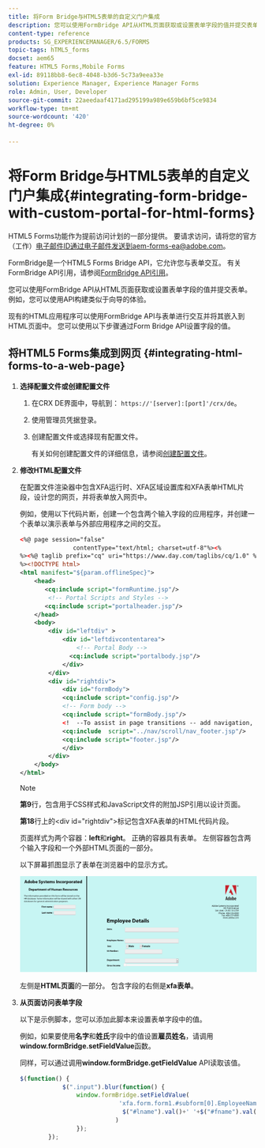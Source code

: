 ```yaml
---
title: 将Form Bridge与HTML5表单的自定义门户集成
description: 您可以使用FormBridge API从HTML页面获取或设置表单字段的值并提交表单。
content-type: reference
products: SG_EXPERIENCEMANAGER/6.5/FORMS
topic-tags: hTML5_forms
docset: aem65
feature: HTML5 Forms,Mobile Forms
exl-id: 89118bb8-6ec8-4048-b3d6-5c73a9eea33e
solution: Experience Manager, Experience Manager Forms
role: Admin, User, Developer
source-git-commit: 22aeedaaf4171ad295199a989e659b6bf5ce9834
workflow-type: tm+mt
source-wordcount: '420'
ht-degree: 0%

---
```


# 将Form Bridge与HTML5表单的自定义门户集成{#integrating-form-bridge-with-custom-portal-for-html-forms}

<span class="preview"> HTML5 Forms功能作为提前访问计划的一部分提供。 要请求访问，请将您的官方（工作）电子邮件ID通过电子邮件发送到aem-forms-ea@adobe.com。
</span>

FormBridge是一个HTML5 Forms Bridge API，它允许您与表单交互。 有关FormBridge API引用，请参阅[FormBridge API引用](https://experienceleague.adobe.com/zh-hans/docs/experience-manager-65/content/forms/developer-reference/form-bridge-apis)。

您可以使用FormBridge API从HTML页面获取或设置表单字段的值并提交表单。 例如，您可以使用API构建类似于向导的体验。

现有的HTML应用程序可以使用FormBridge API与表单进行交互并将其嵌入到HTML页面中。 您可以使用以下步骤通过Form Bridge API设置字段的值。

## 将HTML5 Forms集成到网页 {#integrating-html-forms-to-a-web-page}

1. **选择配置文件或创建配置文件**

   1. 在CRX DE界面中，导航到： `https://'[server]:[port]'/crx/de`。
   1. 使用管理员凭据登录。
   1. 创建配置文件或选择现有配置文件。

      有关如何创建配置文件的详细信息，请参阅[创建配置文件](/help/forms/custom-profile.md)。

1. **修改HTML配置文件**

   在配置文件渲染器中包含XFA运行时、XFA区域设置库和XFA表单HTML片段，设计您的网页，并将表单放入网页中。

   例如，使用以下代码片断，创建一个包含两个输入字段的应用程序，并创建一个表单以演示表单与外部应用程序之间的交互。

   ```xml
   <%@ page session="false"
                  contentType="text/html; charset=utf-8"%><%
   %><%@ taglib prefix="cq" uri="https://www.day.com/taglibs/cq/1.0" %><%
   %><!DOCTYPE html>
   <html manifest="${param.offlineSpec}">
       <head>
          <cq:include script="formRuntime.jsp"/>
           <!-- Portal Scripts and Styles -->
          <cq:include script="portalheader.jsp"/>
       </head>
       <body>
           <div id="leftdiv" >
               <div id="leftdivcontentarea">
                   <!-- Portal Body -->
                 <cq:include script="portalbody.jsp"/>
               </div>
           </div>
           <div id="rightdiv">
               <div id="formBody">
               <cq:include script="config.jsp"/>
               <!-- Form body -->
               <cq:include script="formBody.jsp"/>
               <!  --To assist in page transitions -- add navigation, based on scrolling -->
               <cq:include  script="../nav/scroll/nav_footer.jsp"/>
               <cq:include script="footer.jsp"/>
               </div>
           </div>
       </body>
   </html>
   ```

   >[!NOTE]
   >
   >**第9**&#x200B;行，包含用于CSS样式和JavaScript文件的附加JSP引用以设计页面。
   >
   >
   >**第18**&#x200B;行上的&lt;div id=&quot;rightdiv&quot;>标记包含XFA表单的HTML代码片段。
   >
   >
   >页面样式为两个容器：**left**&#x200B;和&#x200B;**right**。 正确的容器具有表单。 左侧容器包含两个输入字段和一个外部HTML页面的一部分。
   >
   >
   >以下屏幕抓图显示了表单在浏览器中的显示方式。

   ![门户](assets/portal.jpg)

   左侧是&#x200B;**HTML页面**&#x200B;的一部分。 包含字段的右侧是&#x200B;**xfa表单**。

1. **从页面访问表单字段**

   以下是示例脚本，您可以添加此脚本来设置表单字段中的值。

   例如，如果要使用&#x200B;**名字**&#x200B;和&#x200B;**姓氏**&#x200B;字段中的值设置&#x200B;**雇员姓名**，请调用&#x200B;**window.formBridge.setFieldValue**&#x200B;函数。

   同样，可以通过调用&#x200B;**window.formBridge.getFieldValue** API读取该值。

   ```javascript
   $(function() {
               $(".input").blur(function() {
                   window.formBridge.setFieldValue(
                               'xfa.form.form1.#subform[0].EmployeeName',
                                $("#lname").val()+' '+$("#fname").val()
                              )
                   });
           });
   ```
